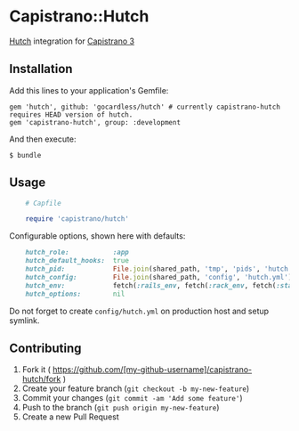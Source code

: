 # Capistrano::Hutch

[Hutch](https://github.com/gocardless/hutch) integration for [Capistrano 3](https://github.com/capistrano/capistrano)

## Installation

Add this lines to your application's Gemfile:

    gem 'hutch', github: 'gocardless/hutch' # currently capistrano-hutch requires HEAD version of hutch.
    gem 'capistrano-hutch', group: :development

And then execute:

    $ bundle

## Usage

```ruby
    # Capfile

    require 'capistrano/hutch'
```

Configurable options, shown here with defaults:

```ruby
    hutch_role:           :app
    hutch_default_hooks:  true
    hutch_pid:            File.join(shared_path, 'tmp', 'pids', 'hutch.pid')
    hutch_config:         File.join(shared_path, 'config', 'hutch.yml')
    hutch_env:            fetch(:rails_env, fetch(:rack_env, fetch(:stage)))
    hutch_options:        nil
```

Do not forget to create `config/hutch.yml` on production host and setup symlink.

## Contributing

1. Fork it ( https://github.com/[my-github-username]/capistrano-hutch/fork )
2. Create your feature branch (`git checkout -b my-new-feature`)
3. Commit your changes (`git commit -am 'Add some feature'`)
4. Push to the branch (`git push origin my-new-feature`)
5. Create a new Pull Request
